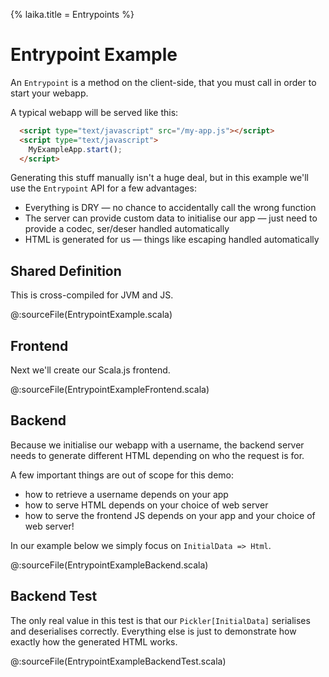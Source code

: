 {% laika.title = Entrypoints %}

Entrypoint Example
==================

An `Entrypoint` is a method on the client-side, that you must call in order to start your webapp.

A typical webapp will be served like this:

```html
  <script type="text/javascript" src="/my-app.js"></script>
  <script type="text/javascript">
    MyExampleApp.start();
  </script>
```

Generating this stuff manually isn't a huge deal, but in this example we'll use the `Entrypoint` API
for a few advantages:

  * Everything is DRY — no chance to accidentally call the wrong function
  * The server can provide custom data to initialise our app — just need to provide a codec, ser/deser handled automatically
  * HTML is generated for us — things like escaping handled automatically

## Shared Definition

This is cross-compiled for JVM and JS.

@:sourceFile(EntrypointExample.scala)

## Frontend

Next we'll create our Scala.js frontend.

@:sourceFile(EntrypointExampleFrontend.scala)

## Backend

Because we initialise our webapp with a username, the backend server needs to generate different HTML depending on who
the request is for.

A few important things are out of scope for this demo:

  * how to retrieve a username depends on your app
  * how to serve HTML depends on your choice of web server
  * how to serve the frontend JS depends on your app and your choice of web server!

In our example below we simply focus on `InitialData => Html`.

@:sourceFile(EntrypointExampleBackend.scala)

## Backend Test

The only real value in this test is that our `Pickler[InitialData]` serialises and deserialises correctly.
Everything else is just to demonstrate how exactly how the generated HTML works.

@:sourceFile(EntrypointExampleBackendTest.scala)
